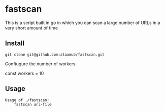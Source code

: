 # fastscan
This is a script built in go in which you can scan a large number of URLs in a very short amount of time

## Install
```
git clone git@github.com:alaamub/fastscan.git
```
Confiugure the number of workers

const workers = 10

## Usage
```
Usage of ./fastscan:
	fastscan url-file
```
